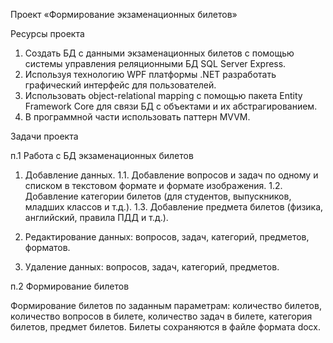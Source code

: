 Проект «Формирование экзаменационных билетов»

Ресурсы проекта
1.	Создать БД с данными экзаменационных билетов c помощью системы управления реляционными БД SQL Server Express.
2.	Используя технологию WPF платформы .NET разработать графический интерфейс для пользователей.
3.	Использовать  object-relational mapping с помощью пакета Entity Framework Core для связи БД с объектами и их абстрагированием.
4.	В программной части использовать паттерн MVVM.

Задачи проекта

п.1 Работа с БД экзаменационных билетов

1.	Добавление данных.
1.1.	Добавление вопросов и задач по одному и списком в текстовом формате и формате изображения.
1.2.	 Добавление категории билетов (для студентов, выпускников, младших классов и т.д.).
1.3.	 Добавление предмета билетов (физика, английский, правила ПДД и т.д.).

2.	Редактирование данных: вопросов, задач, категорий, предметов, форматов.

3.	Удаление данных: вопросов, задач, категорий, предметов.

п.2 Формирование билетов

Формирование билетов по заданным параметрам: количество билетов, количество вопросов в билете, количество задач в билете, категория билетов, предмет билетов.
Билеты сохраняются в файле формата docx.
